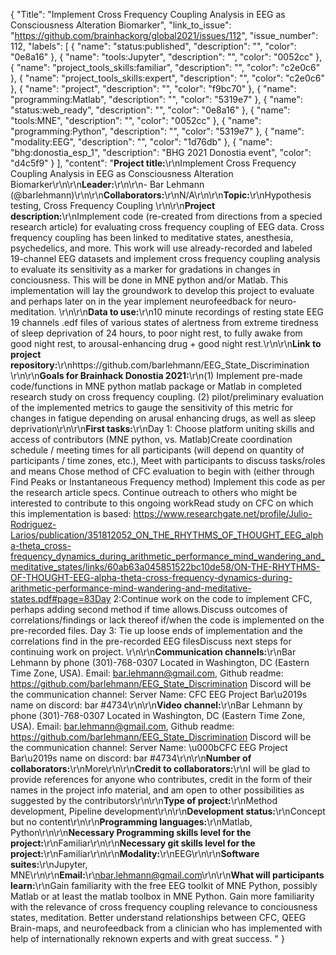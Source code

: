{
  "Title": "Implement Cross Frequency Coupling Analysis in EEG as Consciousness Alteration Biomarker",
  "link_to_issue": "https://github.com/brainhackorg/global2021/issues/112",
  "issue_number": 112,
  "labels": [
    {
      "name": "status:published",
      "description": "",
      "color": "0e8a16"
    },
    {
      "name": "tools:Jupyter",
      "description": "",
      "color": "0052cc"
    },
    {
      "name": "project_tools_skills:familiar",
      "description": "",
      "color": "c2e0c6"
    },
    {
      "name": "project_tools_skills:expert",
      "description": "",
      "color": "c2e0c6"
    },
    {
      "name": "project",
      "description": "",
      "color": "f9bc70"
    },
    {
      "name": "programming:Matlab",
      "description": "",
      "color": "5319e7"
    },
    {
      "name": "status:web_ready",
      "description": "",
      "color": "0e8a16"
    },
    {
      "name": "tools:MNE",
      "description": "",
      "color": "0052cc"
    },
    {
      "name": "programming:Python",
      "description": "",
      "color": "5319e7"
    },
    {
      "name": "modality:EEG",
      "description": "",
      "color": "1d76db"
    },
    {
      "name": "bhg:donostia_esp_1",
      "description": "BHG 2021 Donostia event",
      "color": "d4c5f9"
    }
  ],
  "content": "**Project title:**\r\nImplement Cross Frequency Coupling Analysis in EEG as Consciousness Alteration Biomarker\r\n\r\n**Leader:**\r\n\r\n- Bar Lehmann (@barlehmann)\r\n\r\n**Collaborators:**\r\nN/A\r\n\r\n**Topic:**\r\nHypothesis testing, Cross Frequency Coupling \r\n\r\n**Project description:**\r\nImplement code (re-created from directions from a specied research article) for evaluating cross frequency coupling of EEG data. Cross frequency coupling has been linked to meditative states, anesthesia, psychedelics, and more. This work will use already-recorded and labeled 19-channel EEG datasets and implement cross frequency coupling analysis to evaluate its sensitivity as a marker for gradations in changes in conciousness.  This will be done in MNE python and/or Matlab. This implementation will lay the groundwork to develop this project to evaluate and perhaps later on in the year implement neurofeedback for neuro-meditation. \r\n\r\n**Data to use:**\r\n10 minute recordings of resting state EEG 19 channels .edf files of various states of alertness from extreme tiredness of sleep deprivation of 24 hours, to poor night rest, to fully awake from good night rest, to arousal-enhancing drug + good night rest.\r\n\r\n**Link to project repository:**\r\nhttps://github.com/barlehmann/EEG_State_Discrimination \r\n\r\n**Goals for Brainhack Donostia 2021:**\r\n(1) Implement pre-made code/functions in MNE python matlab package or Matlab in completed research study on cross frequency coupling.  (2) pilot/preliminary evaluation of the implemented metrics to gauge the sensitivity of this metric for changes in fatigue depending on arusal enhancing drugs, as well as sleep deprivation\r\n\r\n**First tasks:**\r\nDay 1: Choose platform uniting skills and access of contributors (MNE python, vs. Matlab)Create coordination schedule / meeting times for all participants (will depend on quantity of participants / time zones, etc.), Meet with participants to discuss tasks/roles and means Chose method of CFC evaluation to begin with (either through Find Peaks or Instantaneous Frequency method) Implement this code as per the research article specs. Continue outreach to others who might be interested to contribute to this ongoing workRead study on CFC on which this implementation is based: https://www.researchgate.net/profile/Julio-Rodriguez-Larios/publication/351812052_ON_THE_RHYTHMS_OF_THOUGHT_EEG_alpha-theta_cross-frequency_dynamics_during_arithmetic_performance_mind_wandering_and_meditative_states/links/60ab63a045851522bc10de58/ON-THE-RHYTHMS-OF-THOUGHT-EEG-alpha-theta-cross-frequency-dynamics-during-arithmetic-performance-mind-wandering-and-meditative-states.pdf#page=83Day 2:Continue work on the code to implement CFC, perhaps adding second method if time allows.Discuss outcomes of correlations/findings or lack thereof if/when the code is implemented on the pre-recorded files. Day 3: Tie up loose ends of implementation and the correlations find in the pre-recorded EEG filesDiscuss next steps for continuing work on project. \r\n\r\n**Communication channels:**\r\nBar Lehmann by phone (301)-768-0307  Located in Washington, DC (Eastern Time Zone, USA).  Email: bar.lehmann@gmail.com,   Github readme: https://github.com/barlehmann/EEG_State_Discrimination  Discord will be the communication channel:  Server Name: CFC EEG Project  Bar\u2019s name on discord: bar #4734\r\n\r\n**Video channel:**\r\nBar Lehmann by phone (301)-768-0307  Located in Washington, DC (Eastern Time Zone, USA).  Email: bar.lehmann@gmail.com,   Github readme: https://github.com/barlehmann/EEG_State_Discrimination  Discord will be the communication channel:  Server Name: \u000bCFC EEG Project  Bar\u2019s name on discord: bar #4734\r\n\r\n**Number of collaborators:**\r\nMore\r\n\r\n**Credit to collaborators:**\r\nI will be glad to provide references for anyone who contributes, credit in the form of their names in the project info material, and am open to other possibilities as suggested by the contributors\r\n\r\n**Type of project:**\r\nMethod development, Pipeline development\r\n\r\n**Development status:**\r\nConcept but no content\r\n\r\n**Programming languages:**\r\nMatlab, Python\r\n\r\n**Necessary Programming skills level for the project:**\r\nFamiliar\r\n\r\n**Necessary git skills level for the project:**\r\nFamiliar\r\n\r\n**Modality:**\r\nEEG\r\n\r\n**Software suites:**\r\nJupyter, MNE\r\n\r\n**Email:**\r\nbar.lehmann@gmail.com\r\n\r\n**What will participants learn:**\r\nGain familiarity with the free EEG toolkit of MNE Python, possibly Matlab or at least the matlab toolbox in MNE Python. Gain more familiarity with the relevance of cross frequency coupling relevance to conciousness states, meditation. Better understand relationships between CFC, QEEG Brain-maps, and neurofeedback from a clinician who has implemented with help of internationally reknown experts and with great success. "
}